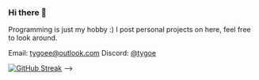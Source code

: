 ### Hi there 👋

Programming is just my hobby :) I post
personal projects on here, feel free to look around.

Email: [tygoee@outlook.com](mailto:tygoee@outlook.com)
Discord: [@tygoe](https://discord.com/users/827499956394786826)

[![GitHub Streak](https://streak-stats.demolab.com?user=tygoee&theme=dark&hide_border=true)](https://git.io/streak-stats)
-->

